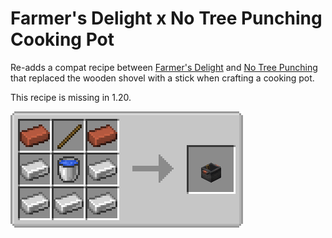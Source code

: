 # Farmer's Delight x No Tree Punching Cooking Pot
Re-adds a compat recipe between [Farmer's Delight](https://modrinth.com/mod/farmers-delight) and [No Tree Punching](https://modrinth.com/mod/no-tree-punching) that replaced the wooden shovel with a stick when crafting a cooking pot.

This recipe is missing in 1.20.

![Cooking Pot Craft](media/cookingpotcraft.png)